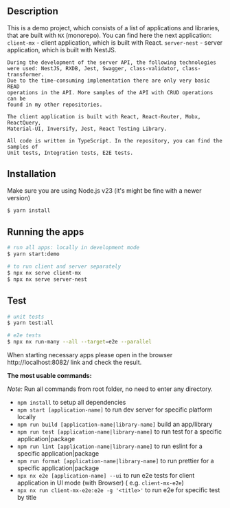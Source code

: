 ## Description

This is a demo project, which consists of a list of applications and libraries,
that are built with `NX` (monorepo). You can find here the next application:
`client-mx` - client application, which is built with React.
`server-nest` - server application, which is built with NestJS.

```
During the development of the server API, the following technologies
were used: NestJS, RXDB, Jest, Swagger, class-validator, class-transformer.
Due to the time-consuming implementation there are only very basic READ
operations in the API. More samples of the API with CRUD operations can be 
found in my other repositories.

The client application is built with React, React-Router, Mobx, ReactQuery,
Material-UI, Inversify, Jest, React Testing Library.

All code is written in TypeScript. In the repository, you can find the samples of
Unit tests, Integration tests, E2E tests.
```

## Installation

Make sure you are using Node.js v23 (it's might be fine with a newer version)

```bash
$ yarn install
```

## Running the apps

```bash
# run all apps: locally in development mode
$ yarn start:demo

# to run client and server separately
$ npx nx serve client-mx
$ npx nx serve server-nest
```

## Test

```bash
# unit tests
$ yarn test:all

# e2e tests
$ npx nx run-many --all --target=e2e --parallel
```

When starting necessary apps please open in the browser
http://localhost:8082/ link and check the result.

**The most usable commands:**

_Note:_ Run all commands from root folder, no need to enter any directory.

- `npm install` to setup all dependencies
- `npm start [application-name]` to run dev server for specific platform locally
- `npm run build [application-name|library-name]` build an app/library
- `npm run test [application-name|library-name]` to run test for a specific application|package
- `npm run lint [application-name|library-name]` to run eslint for a specific application|package
- `npm run format [application-name|library-name]` to run prettier for a specific application|package
- `npx nx e2e [application-name] --ui` to run e2e tests for client application in UI mode (with Browser) (
  e.g. `client-mx-e2e`)
- `npx nx run client-mx-e2e:e2e -g '<title>'` to run e2e for specific test by title

